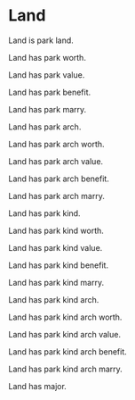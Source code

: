 # Land

Land is park land.

Land has park worth.

Land has park value.

Land has park benefit.

Land has park marry.

Land has park arch.

Land has park arch worth.

Land has park arch value.

Land has park arch benefit.

Land has park arch marry.

Land has park kind.

Land has park kind worth.

Land has park kind value.

Land has park kind benefit.

Land has park kind marry.

Land has park kind arch.

Land has park kind arch worth.

Land has park kind arch value.

Land has park kind arch benefit.

Land has park kind arch marry.

Land has major.